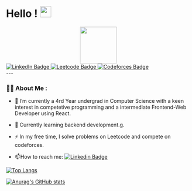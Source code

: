<h1>
  Hello !
  <img src="https://media.giphy.com/media/hvRJCLFzcasrR4ia7z/giphy.gif" width="30px"/>
</h1>

<div id="header" align="center">
  <img src="https://media.giphy.com/media/M9gbBd9nbDrOTu1Mqx/giphy.gif" width="100"/>
</div>
<div id="badges">
 <a href="https://www.linkedin.com/in/raghav-pandey-a39745200/" target="_blank">
    <img src="https://img.shields.io/badge/LinkedIn-blue?style=for-the-badge&logo=linkedin&logoColor=white" alt="LinkedIn Badge"/>
  </a>
  <a href="https://leetcode.com/morningstar_rv/">
    <img src="https://img.shields.io/badge/Leetcode-black?style=for-the-badge&logo=leetcode&logoColor=white" alt="Leetcode Badge"/>
  </a>
  <a href="https://codeforces.com/profile/morningstar_rv">
    <img src="https://img.shields.io/badge/Codeforces-red?style=for-the-badge&logo=codeforcesr&logoColor=white" alt="Codeforces Badge"/>
  </a>
</div>
---

### :man_technologist: About Me :

- :telescope: I’m currently a 4rd Year undergrad in Computer Science with a keen interest in competetive programming and a intermediate Frontend-Web Developer using React.

- :seedling: Currently learning backend development.g.

- :zap: In my free time, I solve problems on Leetcode and compete on codeforces.

- :mailbox:How to reach me: [![Linkedin Badge](https://img.shields.io/badge/-kakbar-blue?style=flat&logo=Linkedin&logoColor=white)](https://www.linkedin.com/in/raghav-pandey-a39745200/)


[![Top Langs](https://github-readme-stats.vercel.app/api/top-langs/?username=iampaandey&layout=compact&theme=vision-friendly-dark)](https://github.com/anuraghazra/github-readme-stats)



[![Anurag's GitHub stats](https://github-readme-stats.vercel.app/api?username=iampaandey)](https://github.com/anuraghazra/github-readme-stats)


























<!--
**iampaandey/iampaandey** is a ✨ _special_ ✨ repository because its `README.md` (this file) appears on your GitHub profile.

Here are some ideas to get you started:

- 🔭 I’m currently working on ...
- 🌱 I’m currently learning ...
- 👯 I’m looking to collaborate on ...
- 🤔 I’m looking for help with ...
- 💬 Ask me about ...
- 📫 How to reach me: ...
- 😄 Pronouns: ...
- ⚡ Fun fact: ...
-->
